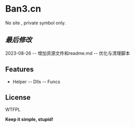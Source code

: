 ﻿# Ban3.cn
No site , private symbol only.

## _最后修改_

2023-08-26
-- 增加资源文件和readme.md
-- 优化与清理脚本

## Features

- Helper
-- Dlls
-- Funcs

## License

WTFPL

**Keep it simple, stupid!**
